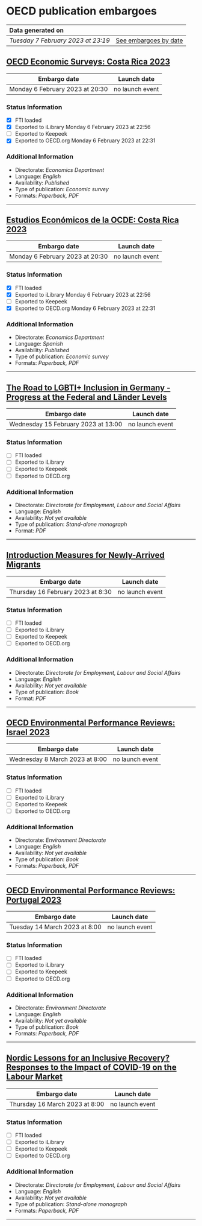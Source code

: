 # OECD publication embargoes

Data generated on | |
|:-----|------:|
| *Tuesday 7 February 2023 at 23:19* | [See embargoes by date](embargoes-by-date.md) |

## [OECD Economic Surveys: Costa Rica 2023](https://doi.org/10.1787/8e8171b0-en)

Embargo date | Launch date
-------------|:------------:
Monday 6 February 2023 at 20:30 | no launch event

### Status Information

- [x] FTI loaded 
- [x] Exported to iLibrary Monday 6 February 2023 at 22:56
- [ ] Exported to Keepeek
- [x] Exported to OECD.org Monday 6 February 2023 at 22:31

### Additional Information

* Directorate: *Economics Department*
* Language: *English*
* Availability: *Published*
* Type of publication: *Economic survey*
* Formats: *Paperback, PDF*

------

## [Estudios Económicos de la OCDE: Costa Rica 2023](https://doi.org/10.1787/09d84187-es)

Embargo date | Launch date
-------------|:------------:
Monday 6 February 2023 at 20:30 | no launch event

### Status Information

- [x] FTI loaded 
- [x] Exported to iLibrary Monday 6 February 2023 at 22:56
- [ ] Exported to Keepeek
- [x] Exported to OECD.org Monday 6 February 2023 at 22:31

### Additional Information

* Directorate: *Economics Department*
* Language: *Spanish*
* Availability: *Published*
* Type of publication: *Economic survey*
* Formats: *Paperback, PDF*

------

## [The Road to LGBTI+ Inclusion in Germany - Progress at the Federal and Länder Levels](https://doi.org/10.1787/977b463a-en)

Embargo date | Launch date
-------------|:------------:
Wednesday 15 February 2023 at 13:00 | no launch event

### Status Information

- [ ] FTI loaded
- [ ] Exported to iLibrary
- [ ] Exported to Keepeek
- [ ] Exported to OECD.org

### Additional Information

* Directorate: *Directorate for Employment, Labour and Social Affairs*
* Language: *English*
* Availability: *Not yet available*
* Type of publication: *Stand-alone monograph*
* Format: *PDF*

------

## [Introduction Measures for Newly-Arrived Migrants](https://doi.org/10.1787/5aeddbfe-en)

Embargo date | Launch date
-------------|:------------:
Thursday 16 February 2023 at 8:30 | no launch event

### Status Information

- [ ] FTI loaded
- [ ] Exported to iLibrary
- [ ] Exported to Keepeek
- [ ] Exported to OECD.org

### Additional Information

* Directorate: *Directorate for Employment, Labour and Social Affairs*
* Language: *English*
* Availability: *Not yet available*
* Type of publication: *Book*
* Format: *PDF*

------

## [OECD Environmental Performance Reviews: Israel 2023](https://doi.org/10.1787/0175ae95-en)

Embargo date | Launch date
-------------|:------------:
Wednesday 8 March 2023 at 8:00 | no launch event

### Status Information

- [ ] FTI loaded
- [ ] Exported to iLibrary
- [ ] Exported to Keepeek
- [ ] Exported to OECD.org

### Additional Information

* Directorate: *Environment Directorate*
* Language: *English*
* Availability: *Not yet available*
* Type of publication: *Book*
* Formats: *Paperback, PDF*

------

## [OECD Environmental Performance Reviews: Portugal 2023](https://doi.org/10.1787/d9783cbf-en)

Embargo date | Launch date
-------------|:------------:
Tuesday 14 March 2023 at 8:00 | no launch event

### Status Information

- [ ] FTI loaded
- [ ] Exported to iLibrary
- [ ] Exported to Keepeek
- [ ] Exported to OECD.org

### Additional Information

* Directorate: *Environment Directorate*
* Language: *English*
* Availability: *Not yet available*
* Type of publication: *Book*
* Formats: *Paperback, PDF*

------

## [Nordic Lessons for an Inclusive Recovery? Responses to the Impact of COVID-19 on the Labour Market](https://doi.org/10.1787/2aa7bcc1-en)

Embargo date | Launch date
-------------|:------------:
Thursday 16 March 2023 at 8:00 | no launch event

### Status Information

- [ ] FTI loaded
- [ ] Exported to iLibrary
- [ ] Exported to Keepeek
- [ ] Exported to OECD.org

### Additional Information

* Directorate: *Directorate for Employment, Labour and Social Affairs*
* Language: *English*
* Availability: *Not yet available*
* Type of publication: *Stand-alone monograph*
* Formats: *Paperback, PDF*

------